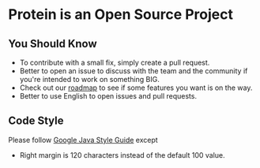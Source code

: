 # Protein is an Open Source Project

## You Should Know

- To contribute with a small fix, simply create a pull request.
- Better to open an issue to discuss with the team and the community if you're intended to work on something BIG. 
- Check out our [roadmap](https://github.com/gejiaheng/Protein/wiki/Roadmap) to see if some features you want is on the way.
- Better to use English to open issues and pull requests.

## Code Style

Please follow [Google Java Style Guide](https://google.github.io/styleguide/javaguide.html) except
- Right margin is 120 characters instead of the default 100 value.